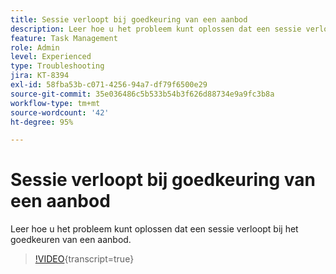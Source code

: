 ```yaml
---
title: Sessie verloopt bij goedkeuring van een aanbod
description: Leer hoe u het probleem kunt oplossen dat een sessie verloopt bij het goedkeuren van een aanbod.
feature: Task Management
role: Admin
level: Experienced
type: Troubleshooting
jira: KT-8394
exl-id: 58fba53b-c071-4256-94a7-df79f6500e29
source-git-commit: 35e036486c5b533b54b3f626d88734e9a9fc3b8a
workflow-type: tm+mt
source-wordcount: '42'
ht-degree: 95%

---
```


# Sessie verloopt bij goedkeuring van een aanbod

Leer hoe u het probleem kunt oplossen dat een sessie verloopt bij het goedkeuren van een aanbod.

>[!VIDEO](https://video.tv.adobe.com/v/335898?quality=12&learn=on){transcript=true}
